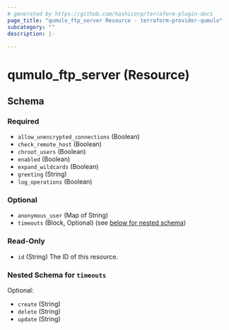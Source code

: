 ```yaml
---
# generated by https://github.com/hashicorp/terraform-plugin-docs
page_title: "qumulo_ftp_server Resource - terraform-provider-qumulo"
subcategory: ""
description: |-
  
---
```


# qumulo_ftp_server (Resource)





<!-- schema generated by tfplugindocs -->
## Schema

### Required

- `allow_unencrypted_connections` (Boolean)
- `check_remote_host` (Boolean)
- `chroot_users` (Boolean)
- `enabled` (Boolean)
- `expand_wildcards` (Boolean)
- `greeting` (String)
- `log_operations` (Boolean)

### Optional

- `anonymous_user` (Map of String)
- `timeouts` (Block, Optional) (see [below for nested schema](#nestedblock--timeouts))

### Read-Only

- `id` (String) The ID of this resource.

<a id="nestedblock--timeouts"></a>
### Nested Schema for `timeouts`

Optional:

- `create` (String)
- `delete` (String)
- `update` (String)


